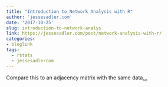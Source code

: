```yaml
---
title: "Introduction to Network Analysis with R"
author: 'jessesadler.com'
date: '2017-10-25'
slug: introduction-to-network-analys
link: https://jessesadler.com/post/network-analysis-with-r/
categories:
- bloglink
tags:
  - rstats
  - jessesadlercom
---
```


Compare this to an adjacency matrix with the same data[... <i class="fas fa-external-link-alt"></i>](https://jessesadler.com/post/network-analysis-with-r/)

